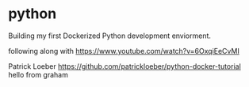 # python
Building my first Dockerized Python development enviorment.

following along with https://www.youtube.com/watch?v=6OxqiEeCvMI 

Patrick Loeber https://github.com/patrickloeber/python-docker-tutorial
hello from graham